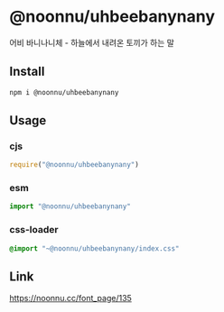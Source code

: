 # @noonnu/uhbeebanynany
어비 바니나니체 - 하늘에서 내려온 토끼가 하는 말

## Install
```sh
npm i @noonnu/uhbeebanynany
```
## Usage
### cjs
```js
require("@noonnu/uhbeebanynany")
```
### esm
```js
import "@noonnu/uhbeebanynany"
```
### css-loader
```css
@import "~@noonnu/uhbeebanynany/index.css"
```

## Link
https://noonnu.cc/font_page/135